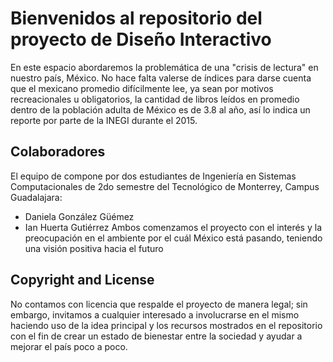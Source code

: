 # Bienvenidos al repositorio del proyecto de Diseño Interactivo
En este espacio abordaremos la problemática de una "crisis de lectura" en nuestro país, México. No hace falta valerse de índices para darse cuenta que el mexicano promedio difícilmente lee, ya sean por motivos recreacionales u obligatorios, la cantidad de libros leídos en promedio dentro de la población adulta de México es de 3.8 al año, así lo indica un reporte por parte de la INEGI durante el 2015.

## Colaboradores
El equipo de compone por dos estudiantes de Ingeniería en Sistemas Computacionales de 2do semestre del Tecnológico de Monterrey, Campus Guadalajara:
* Daniela González Güémez
* Ian Huerta Gutiérrez
Ambos comenzamos el proyecto con el interés y la preocupación en el ambiente por el cuál México está pasando, teniendo una visión positiva hacia el futuro

## Copyright and License
No contamos con licencia que respalde el proyecto de manera legal; sin embargo, invitamos a cualquier interesado a involucrarse en el mismo haciendo uso de la idea principal y los recursos mostrados en el repositorio con el fin de crear un estado de bienestar entre la sociedad y ayudar a mejorar el país poco a poco.
